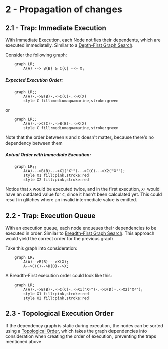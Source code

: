 # 2 - Propagation of changes

## 2.1 - Trap: Immediate Execution

With Immediate Execution, each Node notifies their dependents, which are executed immediatelly. Similar to a [Depth-First Graph Search](https://en.wikipedia.org/wiki/Depth-first_search).

Consider the following graph:

```mermaid
    graph LR;
        A(A) --> B(B) & C(C) --> X;
```

##### Expected Execution Order:

```mermaid
    graph LR;;
        A(A)-.->B(B)-.->C(C)-.->X(X)
        style C fill:mediumaquamarine,stroke:green
```

or

```mermaid
    graph LR;;
        A(A)-.->C(C)-.->B(B)-.->X(X)
        style C fill:mediumaquamarine,stroke:green
```

Note that the order between `B` and `C` doesn't matter, because there's no dependency between them

##### Actual Order with Immediate Execution:

```mermaid
    graph LR;;
        A(A)-.->B(B)-.->X1("X¹")-.->C(C)-.->X2("X²");
        style X1 fill:pink,stroke:red
        style X2 fill:pink,stroke:red
```

Notice that `X` would be executed twice, and in the first execution, `X¹` would have an outdated value for `C`, since it hasn't been calculated yet. This could result in glitches where an invalid intermediate value is emitted.

## 2.2 - Trap: Execution Queue

With an execution queue, each node enqueues their dependencies to be executed in order. Similar to [Breadth-First Graph Search](https://en.wikipedia.org/wiki/Breadth-first_search). This approach would yield the correct order for the previous graph.

Take this graph into consideration:

```mermaid
    graph LR;
        A(A)-->B(B)--->X(X);
        A-->C(C)-->D(D)-->X;
```

A Breadth-First execution order could look like this:

```mermaid
    graph LR;
        A(A)-.->B(B)-.->C(C)-.->X1("X¹")-.->D(D)-.->X2("X²");
        style X1 fill:pink,stroke:red
        style X2 fill:pink,stroke:red
```

## 2.3 - Topological Execution Order

If the dependency graph is static during execution, the nodes can be sorted using a [Topological Order](https://en.wikipedia.org/wiki/Topological_sorting), which takes the graph dependencies into consideration when creating the order of execution, preventing the traps mentioned above
